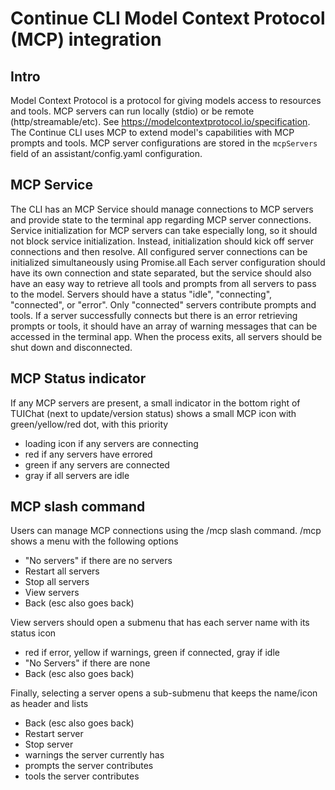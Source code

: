 # Continue CLI Model Context Protocol (MCP) integration

## Intro

Model Context Protocol is a protocol for giving models access to resources and tools. MCP servers can run locally (stdio) or be remote (http/streamable/etc). See https://modelcontextprotocol.io/specification. The Continue CLI uses MCP to extend model's capabilities with MCP prompts and tools. MCP server configurations are stored in the `mcpServers` field of an assistant/config.yaml configuration.

## MCP Service

The CLI has an MCP Service should manage connections to MCP servers and provide state to the terminal app regarding MCP server connections.
Service initialization for MCP servers can take especially long, so it should not block service initialization. Instead, initialization should kick off server connections and then resolve.
All configured server connections can be initialized simultaneously using Promise.all
Each server configuration should have its own connection and state separated, but the service should also have an easy way to retrieve all tools and prompts from all servers to pass to the model.
Servers should have a status "idle", "connecting", "connected", or "error". Only "connected" servers contribute prompts and tools.
If a server successfully connects but there is an error retrieving prompts or tools, it should have an array of warning messages that can be accessed in the terminal app.
When the process exits, all servers should be shut down and disconnected.

## MCP Status indicator

If any MCP servers are present, a small indicator in the bottom right of TUIChat (next to update/version status) shows a small MCP icon with green/yellow/red dot, with this priority

- loading icon if any servers are connecting
- red if any servers have errored
- green if any servers are connected
- gray if all servers are idle

## MCP slash command

Users can manage MCP connections using the /mcp slash command.
/mcp shows a menu with the following options

- "No servers" if there are no servers
- Restart all servers
- Stop all servers
- View servers
- Back (esc also goes back)

View servers should open a submenu that has each server name with its status icon

- red if error, yellow if warnings, green if connected, gray if idle
- "No Servers" if there are none
- Back (esc also goes back)

Finally, selecting a server opens a sub-submenu that keeps the name/icon as header and lists

- Back (esc also goes back)
- Restart server
- Stop server
- warnings the server currently has
- prompts the server contributes
- tools the server contributes
